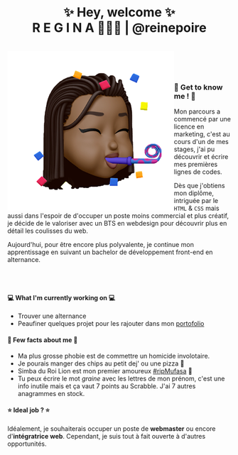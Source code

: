 
<h1 align="center">✨ Hey, welcome ✨ <br> R E G I N A 👸🏾🍐 | @reinepoire</h1>

<div>
 <br>
  
<img src="https://github.com/reinepoire/reinepoire/blob/main/memoji.png" align="left">
  
<br> <br> 
### 🎉 Get to know me ! 🎉 

Mon parcours a commencé par une licence en marketing, c'est au cours d'un de mes stages, j'ai pu découvrir et écrire mes premières lignes de codes.

Dès que j'obtiens mon diplôme, intriguée par le <code>HTML</code> & <code>CSS</code> mais aussi dans l'espoir de d'occuper un poste moins commercial et plus créatif, je décide de le valoriser avec un BTS en webdesign pour découvrir plus en détail les coulisses du web. 

Aujourd'hui, pour être encore plus polyvalente, je continue mon apprentissage en suivant un bachelor de développement front-end en alternance. </div> <br><br>

#### 💻 What I'm currently working on 💻
- Trouver une alternance 
- Peaufiner quelques projet pour les rajouter dans mon [portofolio](https://reinepoire.tk)

#### 🦄 Few facts about me 🦄
- Ma plus grosse phobie est de commettre un homicide involotaire.
- Je pourais manger des chips au petit dej' ou une pizza 🍕 
- Simba du Roi Lion est mon premier amoureux [#ripMufasa](https://) 🦁
- Tu peux écrire le mot <i>graine</i> avec les lettres de mon prénom, c'est une info inutile mais et ça vaut 7 points au Scrabble. J'ai 7 autres anagrammes en stock.

#### ⭐️ Ideal job ? ⭐️
Idéalement, je souhaiterais occuper un poste de <b>webmaster</b> ou encore d'<b>intégratrice web</b>. Cependant, je suis tout à fait ouverte à d'autres opportunités. 


<!--
**reinepoire/reinepoire** is a ✨ _special_ ✨ repository because its `README.md` (this file) appears on your GitHub profile.

Here are some ideas to get you started:

- 🔭 I’m currently working on ...
- 🌱 I’m currently learning ...
- 👯 I’m looking to collaborate on ...
- 🤔 I’m looking for help with ...
- 💬 Ask me about ...
- 📫 How to reach me: ...
- 😄 Pronouns: ...
- ⚡ Fun fact: ...
-->
